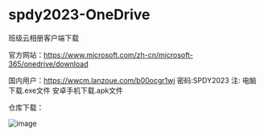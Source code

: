 # spdy2023-OneDrive
班级云相册客户端下载

官方网站：https://www.microsoft.com/zh-cn/microsoft-365/onedrive/download

国内用户：https://wwcm.lanzoue.com/b00ocgr1wj 密码:SPDY2023
注: 电脑下载.exe文件
    安卓手机下载.apk文件

仓库下载：

![image](https://github.com/MaiEmily/map/blob/master/public/image/20190528145810708.png)

